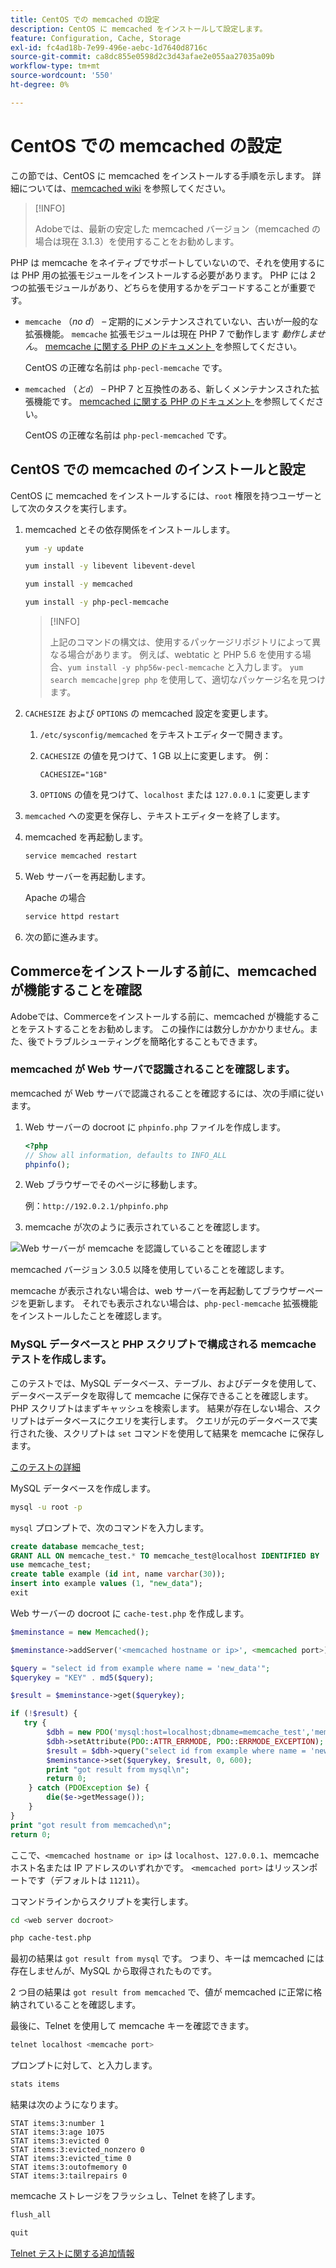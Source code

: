 ```yaml
---
title: CentOS での memcached の設定
description: CentOS に memcached をインストールして設定します。
feature: Configuration, Cache, Storage
exl-id: fc4ad18b-7e99-496e-aebc-1d7640d8716c
source-git-commit: ca8dc855e0598d2c3d43afae2e055aa27035a09b
workflow-type: tm+mt
source-wordcount: '550'
ht-degree: 0%

---
```


# CentOS での memcached の設定

この節では、CentOS に memcached をインストールする手順を示します。 詳細については、[memcached wiki](https://github.com/memcached/old-wiki) を参照してください。

>[!INFO]
>
>Adobeでは、最新の安定した memcached バージョン（memcached の場合は現在 3.1.3）を使用することをお勧めします。

PHP は memcache をネイティブでサポートしていないので、それを使用するには PHP 用の拡張モジュールをインストールする必要があります。 PHP には 2 つの拡張モジュールがあり、どちらを使用するかをデコードすることが重要です。

- `memcache` （_no d_） – 定期的にメンテナンスされていない、古いが一般的な拡張機能。
`memcache` 拡張モジュールは現在 PHP 7 で動作します _動作しません_。 [memcache に関する PHP のドキュメント ](https://www.php.net/manual/en/book.memcache.php) を参照してください。

  CentOS の正確な名前は `php-pecl-memcache` です。

- `memcached` （_と`d`_） – PHP 7 と互換性のある、新しくメンテナンスされた拡張機能です。 [memcached に関する PHP のドキュメント ](https://www.php.net/manual/en/book.memcached.php) を参照してください。

  CentOS の正確な名前は `php-pecl-memcached` です。

## CentOS での memcached のインストールと設定

CentOS に memcached をインストールするには、`root` 権限を持つユーザーとして次のタスクを実行します。

1. memcached とその依存関係をインストールします。

   ```bash
   yum -y update
   ```

   ```bash
   yum install -y libevent libevent-devel
   ```

   ```bash
   yum install -y memcached
   ```

   ```bash
   yum install -y php-pecl-memcache
   ```

   >[!INFO]
   >
   >上記のコマンドの構文は、使用するパッケージリポジトリによって異なる場合があります。 例えば、webtatic と PHP 5.6 を使用する場合、`yum install -y php56w-pecl-memcache` と入力します。 `yum search memcache|grep php` を使用して、適切なパッケージ名を見つけます。


1. `CACHESIZE` および `OPTIONS` の memcached 設定を変更します。

   1. `/etc/sysconfig/memcached` をテキストエディターで開きます。
   1. `CACHESIZE` の値を見つけて、1 GB 以上に変更します。 例：

      ```config
      CACHESIZE="1GB"
      ```

   1. `OPTIONS` の値を見つけて、`localhost` または `127.0.0.1` に変更します

1. `memcached` への変更を保存し、テキストエディターを終了します。
1. memcached を再起動します。

   ```bash
   service memcached restart
   ```

1. Web サーバーを再起動します。

   Apache の場合

   ```bash
   service httpd restart
   ```

1. 次の節に進みます。

## Commerceをインストールする前に、memcached が機能することを確認

Adobeでは、Commerceをインストールする前に、memcached が機能することをテストすることをお勧めします。 この操作には数分しかかかりません。また、後でトラブルシューティングを簡略化することもできます。

### memcached が Web サーバで認識されることを確認します。

memcached が Web サーバで認識されることを確認するには、次の手順に従います。

1. Web サーバーの docroot に `phpinfo.php` ファイルを作成します。

   ```php
   <?php
   // Show all information, defaults to INFO_ALL
   phpinfo();
   ```

1. Web ブラウザーでそのページに移動します。

   例：`http://192.0.2.1/phpinfo.php`

1. memcache が次のように表示されていることを確認します。

![Web サーバーが memcache を認識していることを確認します ](../../assets/configuration/memcache.png)

memcached バージョン 3.0.5 以降を使用していることを確認します。

memcache が表示されない場合は、web サーバーを再起動してブラウザーページを更新します。 それでも表示されない場合は、`php-pecl-memcache` 拡張機能をインストールしたことを確認します。

### MySQL データベースと PHP スクリプトで構成される memcache テストを作成します。

このテストでは、MySQL データベース、テーブル、およびデータを使用して、データベースデータを取得して memcache に保存できることを確認します。 PHP スクリプトはまずキャッシュを検索します。 結果が存在しない場合、スクリプトはデータベースにクエリを実行します。 クエリが元のデータベースで実行された後、スクリプトは `set` コマンドを使用して結果を memcache に保存します。

[ このテストの詳細 ](https://www.digitalocean.com/community/tutorials/how-to-install-and-use-memcache-on-ubuntu-12-04)

MySQL データベースを作成します。

```bash
mysql -u root -p
```

`mysql` プロンプトで、次のコマンドを入力します。

```sql
create database memcache_test;
GRANT ALL ON memcache_test.* TO memcache_test@localhost IDENTIFIED BY 'memcache_test';
use memcache_test;
create table example (id int, name varchar(30));
insert into example values (1, "new_data");
exit
```

Web サーバーの docroot に `cache-test.php` を作成します。

```php
$meminstance = new Memcached();

$meminstance->addServer('<memcached hostname or ip>', <memcached port>);

$query = "select id from example where name = 'new_data'";
$querykey = "KEY" . md5($query);

$result = $meminstance->get($querykey);

if (!$result) {
   try {
        $dbh = new PDO('mysql:host=localhost;dbname=memcache_test','memcache_test','memcache_test');
        $dbh->setAttribute(PDO::ATTR_ERRMODE, PDO::ERRMODE_EXCEPTION);
        $result = $dbh->query("select id from example where name = 'new_data'")->fetch();
        $meminstance->set($querykey, $result, 0, 600);
        print "got result from mysql\n";
        return 0;
    } catch (PDOException $e) {
        die($e->getMessage());
    }
}
print "got result from memcached\n";
return 0;
```

ここで、`<memcached hostname or ip>` は `localhost`、`127.0.0.1`、memcache ホスト名または IP アドレスのいずれかです。 `<memcached port>` はリッスンポートです（デフォルトは `11211`）。

コマンドラインからスクリプトを実行します。

```bash
cd <web server docroot>
```

```bash
php cache-test.php
```

最初の結果は `got result from mysql` です。 つまり、キーは memcached には存在しませんが、MySQL から取得されたものです。

2 つ目の結果は `got result from memcached` で、値が memcached に正常に格納されていることを確認します。

最後に、Telnet を使用して memcache キーを確認できます。

```bash
telnet localhost <memcache port>
```

プロンプトに対して、と入力します。

```bash
stats items
```

結果は次のようになります。

```
STAT items:3:number 1
STAT items:3:age 1075
STAT items:3:evicted 0
STAT items:3:evicted_nonzero 0
STAT items:3:evicted_time 0
STAT items:3:outofmemory 0
STAT items:3:tailrepairs 0
```

memcache ストレージをフラッシュし、Telnet を終了します。

```bash
flush_all
```

```bash
quit
```

[Telnet テストに関する追加情報 ](https://darkcoding.net/software/memcached-list-all-keys/)
